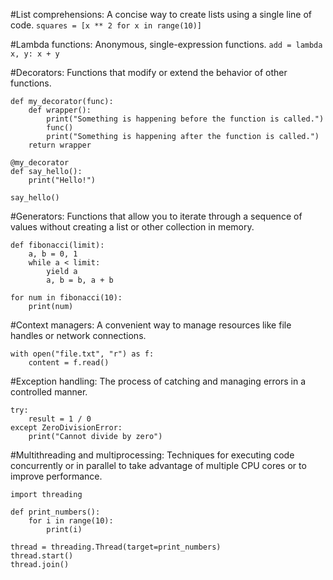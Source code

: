 #List comprehensions: A concise way to create lists using a single line of code.
`squares = [x ** 2 for x in range(10)]`

#Lambda functions: Anonymous, single-expression functions.
`add = lambda x, y: x + y`

#Decorators: Functions that modify or extend the behavior of other functions.
```
def my_decorator(func):
    def wrapper():
        print("Something is happening before the function is called.")
        func()
        print("Something is happening after the function is called.")
    return wrapper

@my_decorator
def say_hello():
    print("Hello!")

say_hello()
```

#Generators: Functions that allow you to iterate through a sequence of values without creating a list or other collection in memory.
```
def fibonacci(limit):
    a, b = 0, 1
    while a < limit:
        yield a
        a, b = b, a + b

for num in fibonacci(10):
    print(num)
```

#Context managers: A convenient way to manage resources like file handles or network connections.
```
with open("file.txt", "r") as f:
    content = f.read()
```

#Exception handling: The process of catching and managing errors in a controlled manner.
```
try:
    result = 1 / 0
except ZeroDivisionError:
    print("Cannot divide by zero")
```

#Multithreading and multiprocessing: Techniques for executing code concurrently or in parallel to take advantage of multiple CPU cores or to improve performance.
```
import threading

def print_numbers():
    for i in range(10):
        print(i)

thread = threading.Thread(target=print_numbers)
thread.start()
thread.join()
```
